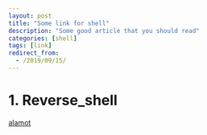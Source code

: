 ```yaml
---
layout: post
title: "Some link for shell"
description: "Some good article that you should read"
categories: [shell]
tags: [link]
redirect_from:
  - /2019/09/15/
---
```


# 1. Reverse_shell

[alamot](https://alamot.github.io/reverse_shells/#bash)

